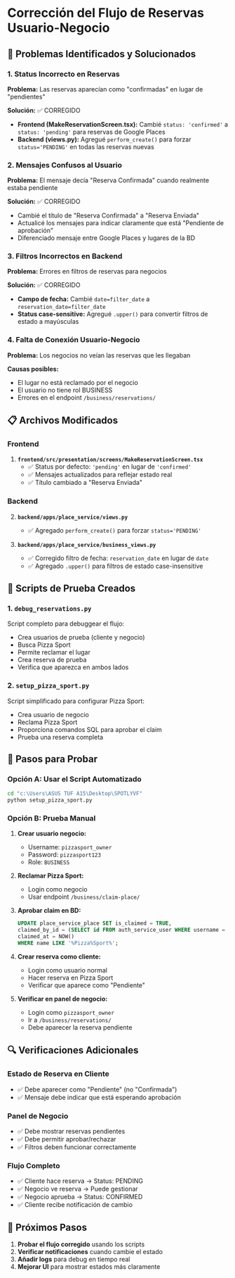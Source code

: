 # Corrección del Flujo de Reservas Usuario-Negocio

## 🐛 Problemas Identificados y Solucionados

### 1. Status Incorrecto en Reservas
**Problema:** Las reservas aparecían como "confirmadas" en lugar de "pendientes"

**Solución:** ✅ CORREGIDO
- **Frontend (MakeReservationScreen.tsx):** Cambié `status: 'confirmed'` a `status: 'pending'` para reservas de Google Places
- **Backend (views.py):** Agregué `perform_create()` para forzar `status='PENDING'` en todas las reservas nuevas

### 2. Mensajes Confusos al Usuario
**Problema:** El mensaje decía "Reserva Confirmada" cuando realmente estaba pendiente

**Solución:** ✅ CORREGIDO
- Cambié el título de "Reserva Confirmada" a "Reserva Enviada"
- Actualicé los mensajes para indicar claramente que está "Pendiente de aprobación"
- Diferenciado mensaje entre Google Places y lugares de la BD

### 3. Filtros Incorrectos en Backend
**Problema:** Errores en filtros de reservas para negocios

**Solución:** ✅ CORREGIDO
- **Campo de fecha:** Cambié `date=filter_date` a `reservation_date=filter_date`
- **Status case-sensitive:** Agregué `.upper()` para convertir filtros de estado a mayúsculas

### 4. Falta de Conexión Usuario-Negocio
**Problema:** Los negocios no veían las reservas que les llegaban

**Causas posibles:**
- El lugar no está reclamado por el negocio
- El usuario no tiene rol BUSINESS
- Errores en el endpoint `/business/reservations/`

## 📋 Archivos Modificados

### Frontend
1. **`frontend/src/presentation/screens/MakeReservationScreen.tsx`**
   - ✅ Status por defecto: `'pending'` en lugar de `'confirmed'`
   - ✅ Mensajes actualizados para reflejar estado real
   - ✅ Título cambiado a "Reserva Enviada"

### Backend
2. **`backend/apps/place_service/views.py`**
   - ✅ Agregado `perform_create()` para forzar `status='PENDING'`

3. **`backend/apps/place_service/business_views.py`**
   - ✅ Corregido filtro de fecha: `reservation_date` en lugar de `date`
   - ✅ Agregado `.upper()` para filtros de estado case-insensitive

## 🧪 Scripts de Prueba Creados

### 1. `debug_reservations.py`
Script completo para debuggear el flujo:
- Crea usuarios de prueba (cliente y negocio)
- Busca Pizza Sport
- Permite reclamar el lugar
- Crea reserva de prueba
- Verifica que aparezca en ambos lados

### 2. `setup_pizza_sport.py`
Script simplificado para configurar Pizza Sport:
- Crea usuario de negocio
- Reclama Pizza Sport
- Proporciona comandos SQL para aprobar el claim
- Prueba una reserva completa

## 🚀 Pasos para Probar

### Opción A: Usar el Script Automatizado
```bash
cd "c:\Users\ASUS TUF A15\Desktop\SPOTLYVF"
python setup_pizza_sport.py
```

### Opción B: Prueba Manual
1. **Crear usuario negocio:**
   - Username: `pizzasport_owner`
   - Password: `pizzasport123`
   - Role: `BUSINESS`

2. **Reclamar Pizza Sport:**
   - Login como negocio
   - Usar endpoint `/business/claim-place/`

3. **Aprobar claim en BD:**
   ```sql
   UPDATE place_service_place SET is_claimed = TRUE, 
   claimed_by_id = (SELECT id FROM auth_service_user WHERE username = 'pizzasport_owner'),
   claimed_at = NOW() 
   WHERE name LIKE '%Pizza%Sport%';
   ```

4. **Crear reserva como cliente:**
   - Login como usuario normal
   - Hacer reserva en Pizza Sport
   - Verificar que aparece como "Pendiente"

5. **Verificar en panel de negocio:**
   - Login como `pizzasport_owner`
   - Ir a `/business/reservations/`
   - Debe aparecer la reserva pendiente

## 🔍 Verificaciones Adicionales

### Estado de Reserva en Cliente
- ✅ Debe aparecer como "Pendiente" (no "Confirmada")
- ✅ Mensaje debe indicar que está esperando aprobación

### Panel de Negocio
- ✅ Debe mostrar reservas pendientes
- ✅ Debe permitir aprobar/rechazar
- ✅ Filtros deben funcionar correctamente

### Flujo Completo
- ✅ Cliente hace reserva → Status: PENDING
- ✅ Negocio ve reserva → Puede gestionar
- ✅ Negocio aprueba → Status: CONFIRMED
- ✅ Cliente recibe notificación de cambio

## 🎯 Próximos Pasos

1. **Probar el flujo corregido** usando los scripts
2. **Verificar notificaciones** cuando cambie el estado
3. **Añadir logs** para debug en tiempo real
4. **Mejorar UI** para mostrar estados más claramente

